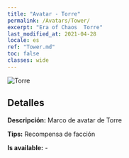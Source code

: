 ```yaml
---
title: "Avatar - Torre"
permalink: /Avatars/Tower/
excerpt: "Era of Chaos  Torre"
last_modified_at: 2021-04-28
locale: es
ref: "Tower.md"
toc: false
classes: wide
---
```

 ![Torre](/images/a/avatarFrame_5.png)

## Detalles

 **Descripción:** Marco de avatar de Torre 

 **Tips:** Recompensa de facción 

 **Is available:**  - 

